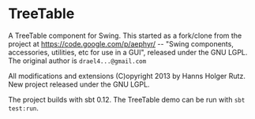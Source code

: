 # TreeTable

A TreeTable component for Swing. This started as a fork/clone from the project at https://code.google.com/p/aephyr/ -- "Swing components, accessories, utilities, etc for use in a GUI", released under the GNU LGPL. The original author is `drael4...@gmail.com`

All modifications and extensions (C)opyright 2013 by Hanns Holger Rutz. New project released under the GNU LGPL.

The project builds with sbt 0.12. The TreeTable demo can be run with `sbt test:run`.
